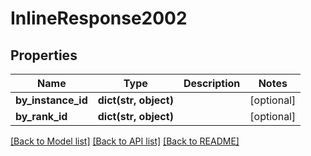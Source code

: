 # InlineResponse2002

## Properties
Name | Type | Description | Notes
------------ | ------------- | ------------- | -------------
**by_instance_id** | **dict(str, object)** |  | [optional] 
**by_rank_id** | **dict(str, object)** |  | [optional] 

[[Back to Model list]](../README.md#documentation-for-models) [[Back to API list]](../README.md#documentation-for-api-endpoints) [[Back to README]](../README.md)

